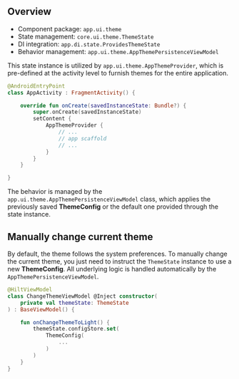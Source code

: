 ## Overview

- Component package: `app.ui.theme`
- State management: `core.ui.theme.ThemeState`
- DI integration: `app.di.state.ProvidesThemeState`
- Behavior management: `app.ui.theme.AppThemePersistenceViewModel`

This state instance is utilized by `app.ui.theme.AppThemeProvider`, which is pre-defined at the activity level to furnish themes for the entire application.

```kotlin
@AndroidEntryPoint
class AppActivity : FragmentActivity() {

    override fun onCreate(savedInstanceState: Bundle?) {
        super.onCreate(savedInstanceState)
        setContent {
            AppThemeProvider {
                // ...
                // app scaffold
                // ...
            }
        }
    }

}
```

The behavior is managed by the `app.ui.theme.AppThemePersistenceViewModel` class, which applies the previously saved **ThemeConfig** or the default one provided through the state instance.

## Manually change current theme

By default, the theme follows the system preferences. To manually change the current theme, you just need to instruct the `ThemeState` instance to use a new **ThemeConfig**. All underlying logic is handled automatically by the `AppThemePersistenceViewModel`.

```kotlin
@HiltViewModel
class ChangeThemeViewModel @Inject constructor(
    private val themeState: ThemeState
) : BaseViewModel() {

    fun onChangeThemeToLight() {
        themeState.configStore.set(
            ThemeConfig(
                ...
            )
        )
    }
}
```

